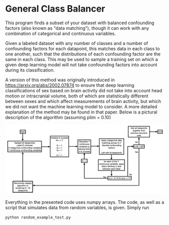 # General Class Balancer

This program finds a subset of your dataset with balanced confounding factors (also known as "data matching"), though it can work with any combination of categorical and continuous variables.

Given a labeled dataset with any number of classes and a number of confounding factors for each datapoint, this matches data in each class to one another, such that the distributions of each confounding factor are the same in each class. This may be used to sample a training set on which a given deep learning model will not take confounding factors into account during its classification.

A version of this method was originally introduced in https://arxiv.org/abs/2002.07874 to ensure that deep learning classifications of sex based on brain activity did not take into account head motion or intracranial volume, both of which are statistically different between sexes and which affect measurements of brain activity, but which we did not want the machine learning model to consider. A more detailed explanation of the method may be found in that paper. Below is a pictural description of the algorithm (assuming plim = 0.10)

![alt text](https://github.com/mleming/general_class_balancer/blob/master/description.png "A description of the general class balancer algorithm")

Everything in the presented code uses numpy arrays. The code, as well as a script that simulates data from random variables, is given. Simply run


```
python random_example_test.py
```
